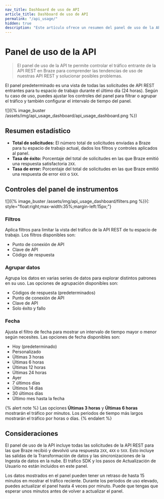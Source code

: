 ```yaml
---
nav_title: Dashboard de uso de API
article_title: Dashboard de uso de API
permalink: "/api_usage/"
hidden: true
description: "Este artículo ofrece un resumen del panel de uso de la API."
---
```


# Panel de uso de la API

> El panel de uso de la API te permite controlar el tráfico entrante de la API REST en Braze para comprender las tendencias de uso de nuestras API REST y solucionar posibles problemas.

El panel predeterminado es una vista de todas las solicitudes de API REST entrantes para tu espacio de trabajo durante el último día (24 horas). Según tu caso de uso, puedes ajustar los controles del panel para filtrar o agrupar el tráfico y también configurar el intervalo de tiempo del panel.

![]({% image_buster /assets/img/api_usage_dashboard/api_usage_dashboard.png %})

## Resumen estadístico

- **Total de solicitudes:** El número total de solicitudes enviadas a Braze para tu espacio de trabajo actual, dados los filtros y controles aplicados al panel.
- **Tasa de éxito:** Porcentaje del total de solicitudes en las que Braze emitió una respuesta satisfactoria `2XX`.
- **Tasa de error:** Porcentaje del total de solicitudes en las que Braze emitió una respuesta de error `4XX` o `5XX`.

## Controles del panel de instrumentos

![]({% image_buster /assets/img/api_usage_dashboard/filters.png %}){: style="float:right;max-width:35%;margin-left:15px;"}

### Filtros

Aplica filtros para limitar la vista del tráfico de la API REST de tu espacio de trabajo. Los filtros disponibles son:

- Punto de conexión de API
- Clave de API
- Código de respuesta

### Agrupar datos

Agrupa los datos en varias series de datos para explorar distintos patrones en su uso. Las opciones de agrupación disponibles son:

- Códigos de respuesta (predeterminados)
- Punto de conexión de API
- Clave de API
- Solo éxito y fallo

### Fecha

Ajusta el filtro de fecha para mostrar un intervalo de tiempo mayor o menor según necesites. Las opciones de fecha disponibles son:

- Hoy (predeterminado)
- Personalizado
- Últimas 3 horas
- Últimas 6 horas
- Últimas 12 horas
- Últimas 24 horas
- Ayer
- 7 últimos días
- Últimos 14 días
- 30 últimos días
- Último mes hasta la fecha

{% alert note %}
Las opciones **Últimas 3 horas** y **Últimas 6 horas** mostrarán el tráfico por minutos. Los periodos de tiempo más largos mostrarán el tráfico por horas o días.
{% endalert %}

## Consideraciones

El panel de uso de la API incluye todas las solicitudes de la API REST para las que Braze recibió y devolvió una respuesta `2XX`, `4XX` o `5XX`. Esto incluye las salidas de la Transformación de datos y las sincronizaciones de la Ingesta de datos en la nube. El tráfico SDK y los pasos de Actualización de Usuario no están incluidos en este panel.

Los datos mostrados en el panel pueden tener un retraso de hasta 15 minutos en mostrar el tráfico reciente. Durante los períodos de uso elevado, puedes actualizar el panel hasta 4 veces por minuto. Puede que tengas que esperar unos minutos antes de volver a actualizar el panel.
